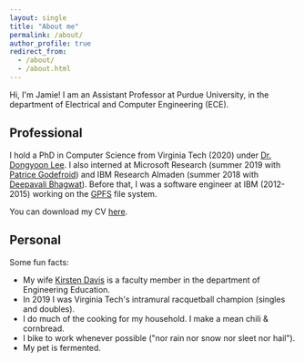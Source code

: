 ```yaml
---
layout: single
title: "About me"
permalink: /about/
author_profile: true
redirect_from: 
  - /about/
  - /about.html
---
```


Hi, I'm Jamie!
I am an Assistant Professor at Purdue University, in the department of Electrical and Computer Engineering (ECE).

## Professional

I hold a PhD in Computer Science from Virginia Tech (2020) under [Dr. Dongyoon Lee](https://www3.cs.stonybrook.edu/~dongyoon/).
I also interned at
  Microsoft Research (summer 2019 with [Patrice Godefroid](https://www.microsoft.com/en-us/research/people/pg/))
  and
  IBM Research Almaden (summer 2018 with [Deepavali Bhagwat](https://scholar.google.com/citations?user=Errs7tgAAAAJ&hl=en&oi=ao)).
Before that, I was a software engineer at IBM (2012-2015) working on the [GPFS](https://en.wikipedia.org/wiki/GPFS) file system.

You can download my CV [here](/files/professional/JamesDavis-CV.pdf).

## Personal

Some fun facts:

- My wife [Kirsten Davis](https://engineering.purdue.edu/ENE/People) is a faculty member in the department of Engineering Education.
- In 2019 I was Virginia Tech's intramural racquetball champion (singles and doubles).
- I do much of the cooking for my household. I make a mean chili & cornbread.
- I bike to work whenever possible ("nor rain nor snow nor sleet nor hail").
- My pet is fermented.
